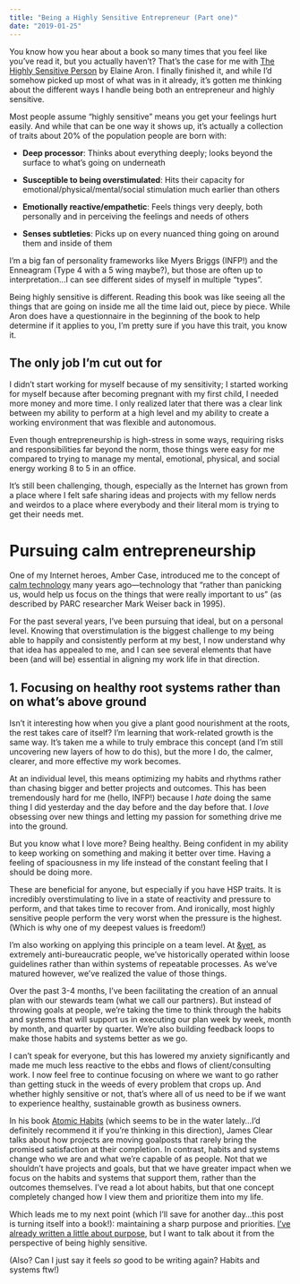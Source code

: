 ```yaml
---
title: "Being a Highly Sensitive Entrepreneur (Part one)"
date: "2019-01-25"
---
```


You know how you hear about a book so many times that you feel like you’ve read it, but you actually haven’t? That’s the case for me with [The Highly Sensitive Person](https://www.amazon.com/Highly-Sensitive-Person-Thrive-Overwhelms/dp/0553062182/ref=nodl_) by Elaine Aron. I finally finished it, and while I’d somehow picked up most of what was in it already, it’s gotten me thinking about the different ways I handle being both an entrepreneur and highly sensitive.

Most people assume “highly sensitive” means you get your feelings hurt easily. And while that can be one way it shows up, it’s actually a collection of traits about 20% of the population people are born with:

- **Deep processor**: Thinks about everything deeply; looks beyond the surface to what’s going on underneath
    
- **Susceptible to being overstimulated**: Hits their capacity for emotional/physical/mental/social stimulation much earlier than others
    
- **Emotionally reactive/empathetic**: Feels things very deeply, both personally and in perceiving the feelings and needs of others
    
- **Senses subtleties**: Picks up on every nuanced thing going on around them and inside of them
    

I’m a big fan of personality frameworks like Myers Briggs (INFP!) and the Enneagram (Type 4 with a 5 wing maybe?), but those are often up to interpretation…I can see different sides of myself in multiple “types”.

Being highly sensitive is different. Reading this book was like seeing all the things that are going on inside me all the time laid out, piece by piece. While Aron does have a questionnaire in the beginning of the book to help determine if it applies to you, I’m pretty sure if you have this trait, you know it.

## The only job I’m cut out for

I didn’t start working for myself because of my sensitivity; I started working for myself because after becoming pregnant with my first child, I needed more money and more time. I only realized later that there was a clear link between my ability to perform at a high level and my ability to create a working environment that was flexible and autonomous.

Even though entrepreneurship is high-stress in some ways, requiring risks and responsibilities far beyond the norm, those things were easy for me compared to trying to manage my mental, emotional, physical, and social energy working 8 to 5 in an office.

It’s still been challenging, though, especially as the Internet has grown from a place where I felt safe sharing ideas and projects with my fellow nerds and weirdos to a place where everybody and their literal mom is trying to get their needs met.

# Pursuing calm entrepreneurship

One of my Internet heroes, Amber Case, introduced me to the concept of [calm technology](https://calmtech.com/) many years ago—technology that “rather than panicking us, would help us focus on the things that were really important to us” (as described by PARC researcher Mark Weiser back in 1995).

For the past several years, I’ve been pursuing that ideal, but on a personal level. Knowing that overstimulation is the biggest challenge to my being able to happily and consistently perform at my best, I now understand why that idea has appealed to me, and I can see several elements that have been (and will be) essential in aligning my work life in that direction.

## 1\. Focusing on healthy root systems rather than on what’s above ground

Isn’t it interesting how when you give a plant good nourishment at the roots, the rest takes care of itself? I’m learning that work-related growth is the same way. It’s taken me a while to truly embrace this concept (and I’m still uncovering new layers of how to do this), but the more I do, the calmer, clearer, and more effective my work becomes.

At an individual level, this means optimizing my habits and rhythms rather than chasing bigger and better projects and outcomes. This has been tremendously hard for me (hello, INFP!) because I _hate_ doing the same thing I did yesterday and the day before and the day before that. I _love_ obsessing over new things and letting my passion for something drive me into the ground.

But you know what I love more? Being healthy. Being confident in my ability to keep working on something and making it better over time. Having a feeling of spaciousness in my life instead of the constant feeling that I should be doing more.

These are beneficial for anyone, but especially if you have HSP traits. It is incredibly overstimulating to live in a state of reactivity and pressure to perform, and that takes time to recover from. And ironically, most highly sensitive people perform the very worst when the pressure is the highest. (Which is why one of my deepest values is freedom!)

I’m also working on applying this principle on a team level. At [&yet](https://andyet.com/), as extremely anti-bureaucratic people, we’ve historically operated within loose guidelines rather than within systems of repeatable processes. As we’ve matured however, we’ve realized the value of those things.

Over the past 3-4 months, I’ve been facilitating the creation of an annual plan with our stewards team (what we call our partners). But instead of throwing goals at people, we’re taking the time to think through the habits and systems that will support us in executing our plan week by week, month by month, and quarter by quarter. We’re also building feedback loops to make those habits and systems better as we go.

I can’t speak for everyone, but this has lowered my anxiety significantly and made me much less reactive to the ebbs and flows of client/consulting work. I now feel free to continue focusing on where we want to go rather than getting stuck in the weeds of every problem that crops up. And whether highly sensitive or not, that’s where all of us need to be if we want to experience healthy, sustainable growth as business owners.

In his book [Atomic Habits](https://www.amazon.com/Atomic-Habits-Proven-Build-Break/dp/0735211299/ref=nodl_) (which seems to be in the water lately…I’d definitely recommend it if you’re thinking in this direction), James Clear talks about how projects are moving goalposts that rarely bring the promised satisfaction at their completion. In contrast, habits and systems change who we are and what we’re capable of as people. Not that we shouldn’t have projects and goals, but that we have greater impact when we focus on the habits and systems that support them, rather than the outcomes themselves. I’ve read a lot about habits, but that one concept completely changed how I view them and prioritize them into my life.

Which leads me to my next point (which I’ll save for another day…this post is turning itself into a book!): maintaining a sharp purpose and priorities. [I’ve already written a little about purpose](https://www.sarahjbray.com/blog/2019/1/17/a-collaborative-process-for-defining-the-purpose-of-any-project), but I want to talk about it from the perspective of being highly sensitive.

(Also? Can I just say it feels _so_ good to be writing again? Habits and systems ftw!)
